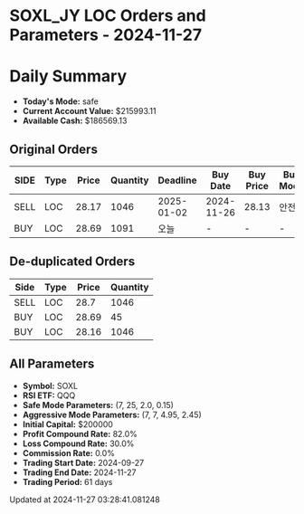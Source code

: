 # SOXL_JY LOC Orders and Parameters - 2024-11-27

# Daily Summary

- **Today's Mode:** safe
- **Current Account Value:** $215993.11
- **Available Cash:** $186569.13

## Original Orders

| SIDE | Type | Price | Quantity | Deadline | Buy Date | Buy Price | Buy Mode |
|------|------|-------|----------|----------|----------|-----------|----------|
| SELL | LOC | 28.17 | 1046 | 2025-01-02 | 2024-11-26 | 28.13 | 안전 |
| BUY | LOC | 28.69 | 1091 | 오늘 | - | - | - |

## De-duplicated Orders

| Side | Type | Price | Quantity |
|------|------|-------|----------|
| SELL | LOC | 28.7 | 1046 |
| BUY | LOC | 28.69 | 45 |
| BUY | LOC | 28.16 | 1046 |

## All Parameters

- **Symbol:** SOXL
- **RSI ETF:** QQQ
- **Safe Mode Parameters:** (7, 25, 2.0, 0.15)
- **Aggressive Mode Parameters:** (7, 7, 4.95, 2.45)
- **Initial Capital:** $200000
- **Profit Compound Rate:** 82.0%
- **Loss Compound Rate:** 30.0%
- **Commission Rate:** 0.0%
- **Trading Start Date:** 2024-09-27
- **Trading End Date:** 2024-11-27
- **Trading Period:** 61 days

Updated at 2024-11-27 03:28:41.081248
